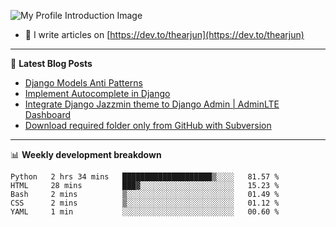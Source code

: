 ![My Profile Introduction Image](https://i.ibb.co/tLFZ15Q/gh.png)
- 📝 I write articles on [https://dev.to/thearjun](https://dev.to/thearjun)

-------

📕 **Latest Blog Posts**
<!-- BLOG-POST-LIST:START -->
- [Django Models Anti Patterns](https://dev.to/thearjun/django-models-anti-patterns-1ma1)
- [Implement Autocomplete in Django](https://dev.to/thearjun/implement-autocomplete-in-django-3h20)
- [Integrate Django Jazzmin theme to Django Admin | AdminLTE Dashboard](https://dev.to/thearjun/integrate-django-jazzmin-theme-to-django-admin-adminlte-dashboard-5aao)
- [Download required folder only from GitHub with Subversion](https://dev.to/thearjun/download-required-folder-only-from-github-with-subversion-2gpc)
<!-- BLOG-POST-LIST:END -->

-------

📊 **Weekly development breakdown**
<!--START_SECTION:waka-->
```text
Python   2 hrs 34 mins   ████████████████████▒░░░░   81.57 % 
HTML     28 mins         ███▓░░░░░░░░░░░░░░░░░░░░░   15.23 % 
Bash     2 mins          ▒░░░░░░░░░░░░░░░░░░░░░░░░   01.49 % 
CSS      2 mins          ▒░░░░░░░░░░░░░░░░░░░░░░░░   01.12 % 
YAML     1 min           ░░░░░░░░░░░░░░░░░░░░░░░░░   00.60 % 
```
<!--END_SECTION:waka-->
<img src='https://profile-counter.glitch.me/thearjun/count.svg' width='0px'>
